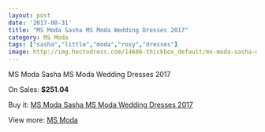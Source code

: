 ```yaml
---
layout: post
date: '2017-08-31'
title: "MS Moda Sasha MS Moda Wedding Dresses 2017"
category: MS Moda
tags: ["sasha","little","moda","rosy","dresses"]
image: http://img.hectodress.com/14686-thickbox_default/ms-moda-sasha-ms-moda-wedding-dresses-2013.jpg
---
```

MS Moda Sasha MS Moda Wedding Dresses 2017

On Sales: **$251.04**
<a href="https://www.hectodress.com/ms-moda/7091-ms-moda-sasha-ms-moda-wedding-dresses-2013.html"><amp-img layout="responsive" width="600" height="600" src="//img.hectodress.com/14686-thickbox_default/ms-moda-sasha-ms-moda-wedding-dresses-2013.jpg" alt="MS Moda Sasha MS Moda Wedding Dresses 2017 0" /></a>

Buy it: [MS Moda Sasha MS Moda Wedding Dresses 2017](https://www.hectodress.com/ms-moda/7091-ms-moda-sasha-ms-moda-wedding-dresses-2013.html "MS Moda Sasha MS Moda Wedding Dresses 2017")

View more: [MS Moda](https://www.hectodress.com/121-ms-moda "MS Moda")